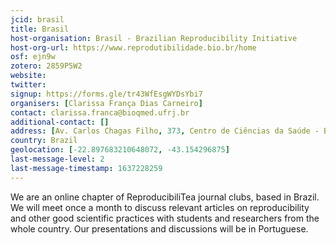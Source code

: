 ```yaml
---
jcid: brasil
title: Brasil
host-organisation: Brasil - Brazilian Reproducibility Initiative
host-org-url: https://www.reprodutibilidade.bio.br/home
osf: ejn9w
zotero: 2859P5W2
website: 
twitter: 
signup: https://forms.gle/tr43WfEsgWYDsYbi7
organisers: [Clarissa França Dias Carneiro]
contact: clarissa.franca@bioqmed.ufrj.br
additional-contact: []
address: [Av. Carlos Chagas Filho, 373, Centro de Ciências da Saúde - Bloco E - Sala 38, Cidade Universitária, Rio de Janeiro-RJ, Brasil, 21941-590, A/C Clarissa Carneiro]
country: Brazil
geolocation: [-22.897683210648072, -43.154296875]
last-message-level: 2
last-message-timestamp: 1637228259
---
```


We are an online chapter of ReproducibiliTea journal clubs, based in Brazil. 
We will meet once a month to discuss relevant articles on reproducibility and other good scientific practices with students and researchers from the whole country. Our presentations and discussions will be in Portuguese.
